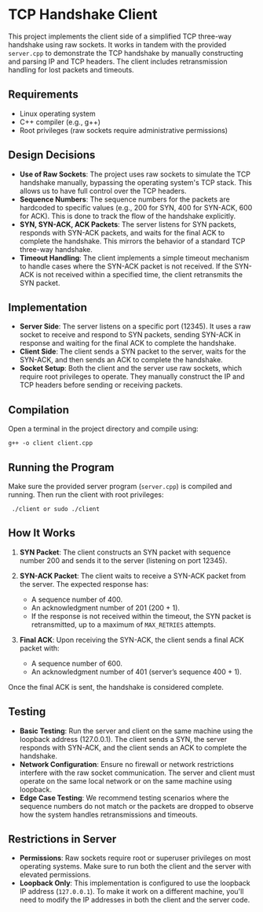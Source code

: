 # TCP Handshake Client

This project implements the client side of a simplified TCP three-way handshake using raw sockets. It works in tandem 
with the provided `server.cpp` to demonstrate the TCP handshake by manually constructing and parsing IP and TCP headers. 
The client includes retransmission handling for lost packets and timeouts.

## Requirements
- Linux operating system
- C++ compiler (e.g., g++)
- Root privileges (raw sockets require administrative permissions)

## Design Decisions
- **Use of Raw Sockets**: The project uses raw sockets to simulate the TCP handshake manually, bypassing the operating system's TCP stack. This allows us to have full control over the TCP headers.
- **Sequence Numbers**: The sequence numbers for the packets are hardcoded to specific values (e.g., 200 for SYN, 400 for SYN-ACK, 600 for ACK). This is done to track the flow of the handshake explicitly.
- **SYN, SYN-ACK, ACK Packets**: The server listens for SYN packets, responds with SYN-ACK packets, and waits for the final ACK to complete the handshake. This mirrors the behavior of a standard TCP three-way handshake.
- **Timeout Handling**: The client implements a simple timeout mechanism to handle cases where the SYN-ACK packet is not received. If the SYN-ACK is not received within a specified time, the client retransmits the SYN packet.

## Implementation
- **Server Side**: The server listens on a specific port (12345). It uses a raw socket to receive and respond to SYN packets, sending SYN-ACK in response and waiting for the final ACK to complete the handshake.
- **Client Side**: The client sends a SYN packet to the server, waits for the SYN-ACK, and then sends an ACK to complete the handshake.
- **Socket Setup**: Both the client and the server use raw sockets, which require root privileges to operate. They manually construct the IP and TCP headers before sending or receiving packets.


## Compilation
Open a terminal in the project directory and compile using:

    g++ -o client client.cpp

## Running the Program
Make sure the provided server program (`server.cpp`) is compiled and running.
Then run the client with root privileges:

     ./client or sudo ./client

## How It Works
1. **SYN Packet**: The client constructs an SYN packet with sequence number 200 and sends
   it to the server (listening on port 12345).

2. **SYN-ACK Packet**: The client waits to receive a SYN-ACK packet from the server.
   The expected response has:
    - A sequence number of 400.
    - An acknowledgment number of 201 (200 + 1).
    - If the response is not received within the timeout, the SYN packet is retransmitted, up to a maximum of `MAX_RETRIES` attempts.

3. **Final ACK**: Upon receiving the SYN-ACK, the client sends a final ACK packet with:
    - A sequence number of 600.
    - An acknowledgment number of 401 (server’s sequence 400 + 1).

Once the final ACK is sent, the handshake is considered complete.

## Testing
- **Basic Testing**: Run the server and client on the same machine using the loopback address (127.0.0.1). The client sends a SYN, the server responds with SYN-ACK, and the client sends an ACK to complete the handshake.
- **Network Configuration**: Ensure no firewall or network restrictions interfere with the raw socket communication. The server and client must operate on the same local network or on the same machine using loopback.
- **Edge Case Testing**: We recommend testing scenarios where the sequence numbers do not match or the packets are dropped to observe how the system handles retransmissions and timeouts.

## Restrictions in Server
- **Permissions**: Raw sockets require root or superuser privileges on most operating systems. Make sure to run both the client and the server with elevated permissions.
- **Loopback Only**: This implementation is configured to use the loopback IP address (`127.0.0.1`). To make it work on a different machine, you'll need to modify the IP addresses in both the client and the server code.


